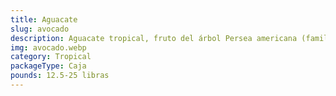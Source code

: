 ```yaml
---
title: Aguacate
slug: avocado
description: Aguacate tropical, fruto del árbol Persea americana (familia Lauraceae), con piel verde, pulpa cremosa y forma oval-pera. Ideal para mercados premium.
img: avocado.webp
category: Tropical
packageType: Caja
pounds: 12.5-25 libras
---
```

